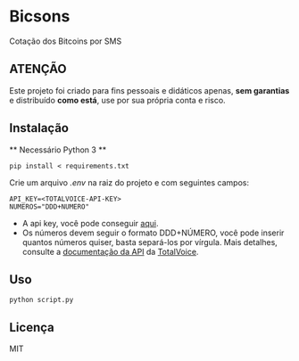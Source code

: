 # Bicsons

Cotação dos Bitcoins por SMS

## ATENÇÃO

Este projeto foi criado para fins pessoais e didáticos apenas, **sem garantias**  e distribuído **como está**, use por sua própria conta e risco.

## Instalação

** Necessário Python 3 **

```
pip install < requirements.txt
``` 

Crie um arquivo _.env_ na raiz do projeto e com seguintes campos:

```
API_KEY=<TOTALVOICE-API-KEY>
NUMEROS="DDD+NUMERO"
```

* A api key, você pode conseguir [aqui](http://www.totalvoice.com.br/).
* Os números devem seguir o formato DDD+NÚMERO, você pode inserir quantos números quiser, basta separá-los por vírgula. Mais detalhes, consulte a [documentação da API](https://api.totalvoice.com.br/doc/) da [TotalVoice](http://www.totalvoice.com.br/).

## Uso

```
python script.py
```

## Licença

MIT